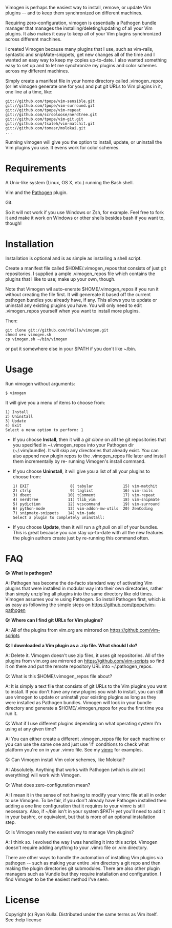 
Vimogen is perhaps the easiest way to install, remove, or update Vim plugins --
and to keep them synchronized on different machines.

Requiring zero-configuration, vimogen is essentially a Pathogen bundle manager
that manages the installing/deleting/updating of all your Vim plugins. It also
makes it easy to keep all of your Vim plugins synchronized across different
machines.

I created Vimogen because many plugins that I use, such as vim-rails, syntastic
and snipMate-snippets, get new changes all of the time and I wanted an easy way
to keep my copies up-to-date. I also wanted something easy to set up and to let
me synchronize my plugins and color schemes across my different machines.

Simply create a manifest file in your home directory called .vimogen_repos 
(or let vimogen generate one for you) and put git URLs to Vim plugins in 
it, one line at a time, like:
    
    git://github.com/tpope/vim-sensible.git
    git://github.com/tpope/vim-surround.git
    git://github.com/tpope/vim-repeat
    git://github.com/scrooloose/nerdtree.git
    git://github.com/tpope/vim-git.git
    git://github.com/tsaleh/vim-matchit.git
    git://github.com/tomasr/molokai.git
    ...

Running vimogen will give you the option to install, update, or uninstall
the Vim plugins you use. It evens work for color schemes.

Requirements
============
A Unix-like system (Linux, OS X, etc.) running the Bash shell.

Vim and the [Pathogen](https://github.com/tpope/vim-pathogen/ "Pathogen") plugin.

Git.

So it will not work if you use Windows or Zsh, for example. Feel free to fork it
and make it work on Windows or other shells besides bash if you want to, though!

Installation
============
Installation is optional and is as simple as installing a shell script.

Create a manifest file called $HOME/.vimogen_repos that consists
of just git repositories. I supplied a ample .vimogen_repos file
which contains the plugins that I like to use; make up your own, though.

Note that Vimogen wil auto-enerate $HOME/.vimogen_repos if you run it
without creating the file first. It will genereate it based off the
current pathogen bundles you already have, if any. This allows you to
update or uninstall any existing plugins you have. You will only need
to edit .vimogen_repos yourself when you want to install more plugins.

Then:

    git clone git://github.com/rkulla/vimogen.git
    chmod u+x vimogen.sh
    cp vimogen.sh ~/bin/vimogen 
    
or put it somewhere else in your $PATH if you don't like ~/bin.

Usage
=====
Run vimogen without arguments:

    $ vimogen

It will give you a menu of items to choose from:

    1) Install
    2) Uninstall
    3) Update
    4) Exit
    Select a menu option to perform: 1

*    If you choose __Install__, then it will a _git clone_ on all the git repositories 
that you specified in ~/.vimogen_repos into your Pathogen dir (~/.vim/bundle).
It will skip any directories that already exist. You can also append new plugin
repos to the .vimogen_repos file later and install them incrementally by re-
running Vimogen's install command.

*    If you choose __Uninstall__, it will give you a list of all your plugins to choose from:

         1) EXIT                  8) tabular             15) vim-matchit
         2) ctrlp                 9) taglist             16) vim-rails
         3) dbext                10) tComment            17) vim-repeat
         4) nerdtree             11) tlib_vim            18) vim-snipmate
         5) pydiction            12) vcscommand          19) vim-surround
         6) python-mode          13) vim-addon-mw-utils  20) ZenCoding
         7) snipmate-snippets    14) vim-jade
         Select a plugin to completely uninstall:

    
*    If you choose __Update__, then it will run a _git pull_ on all of your bundles. 
This is great because you can stay up-to-date with all the new features the 
plugin authors create just by re-running this command often.

FAQ
===
__Q: What is pathogen?__

A: Pathogen has become the de-facto standard way of activating Vim plugins
that were installed in modular way into their own directories, rather than
simply unzip'ing all plugins into the same directory like old times.
Vimogen assumes you're using Pathogen. So install Pathogen first, which is
as easy as following the simple steps on https://github.com/tpope/vim-pathogen

__Q: Where can I find git URLs for Vim plugins?__

A: All of the plugins from vim.org are mirrored on https://github.com/vim-scripts

__Q: I downloaded a Vim plugin as a .zip file. What should I do?__

A: Delete it. Vimogen doesn't use zip files, it uses git repositories. All of
the plugins from vim.org are mirrored on https://github.com/vim-scripts so
find it on there and put the remote repository URL into ~/.pathogen_repos.

Q: What is this $HOME/.vimogen_repos file about?

A: It is simply a text file that consists of git URLs to the Vim plugins you
want to install. If you don't have any new plugins you wish to install, you
can still use vimogen to update or uninstall your existing plugins as long
as they were installed as Pathogen bundles. Vimogen will look in your bundle
directory and generate a $HOME/.vimogen_repos for you the first time you run it.

Q: What if I use different plugins depending on what operating system I'm using
at any given time? 

A: You can either create a different .vimogen_repos file for each machine or
you can use the same one and just use 'if' conditions to check what platform 
you're on in your .vimrc file. See my <a href="https://github.com/rkulla/vimrc">vimrc</a> for examples.

Q: Can Vimogen install Vim color schemes, like Molokai?

A: Absolutely. Anything that works with Pathogen (which is almost everything)
will work with Vimogen.

Q: What does zero-configuration mean?

A: I mean it in the sense of not having to modify your vimrc file at all in
order to use Vimogen. To be fair, if you don't already have Pathogen installed
then adding a one line configuration that it requires to your vimrc is still
necessary. Also, if ~/bin isn't in your system $PATH yet you'll need to add it
in your bashrc, or equivalent, but that is more of an optional installation step.

Q: Is Vimogen really the easiest way to manage Vim plugins?

A: I think so. I evolved the way I was handling it into this script. Vimogen
doesn't require adding anything to your .vimrc file or .vim directory. 

There are other ways to handle the automation of installing Vim plugins via 
pathogen -- such as making your entire .vim directory a git repo and then
making the plugin directories git submodules. There are also other plugin
managers such as Vundle but they require installation and configuration. I
find Vimogen to be the easiest method I've seen. 

License
=======
Copyright (c) Ryan Kulla. Distributed under the same terms as Vim itself. See :help license
